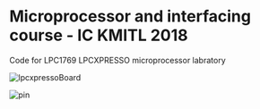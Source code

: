 # Microprocessor and interfacing course - IC KMITL 2018
Code for LPC1769 LPCXPRESSO microprocessor labratory

![lpcxpressoBoard](https://raw.githubusercontent.com/maxmacstn/MicroProcessor-LPCXpresso-1769/master/src/xpr_lpc176x_banner.png)

![pin](https://raw.githubusercontent.com/maxmacstn/MicroProcessor-LPCXpresso-1769/master/src/pin.png)





